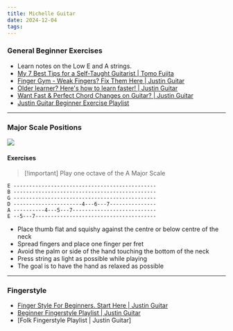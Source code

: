 ```yaml
---
title: Michelle Guitar
date: 2024-12-04
tags:
---
```


### General Beginner Exercises
-  Learn notes on the Low E and A strings.
- [My 7 Best Tips for a Self-Taught Guitarist | Tomo Fujita](https://www.youtube.com/watch?v=0AjGZKzt0ms&t=762s)
- [Finger Gym - Weak Fingers? Fix Them Here | Justin Guitar](https://www.youtube.com/watch?v=jFHF-U91jow&list=PLlwfspJqZ126hqrTeGvssFlJNuTk0a4-J&index=4)
- [Older learner? Here's how to learn faster! | Justin Guitar](https://www.youtube.com/watch?v=1xY1VS5-rqQ&list=PLlwfspJqZ126hqrTeGvssFlJNuTk0a4-J&index=1)
- [Want Fast & Perfect Chord Changes on Guitar? | Justin Guitar](https://www.youtube.com/watch?v=xSFHgeJUuIs&list=PLlwfspJqZ126hqrTeGvssFlJNuTk0a4-J&index=8)
- [Justin Guitar Beginner Exercise Playlist](https://www.youtube.com/playlist?list=PLlwfspJqZ126hqrTeGvssFlJNuTk0a4-J)

---

### Major Scale Positions
![](01-Projects/michelle-guitar-resources/Assets/MajorScaleShapes.png)

#### Exercises
> [!important] Play one octave of the A Major Scale

```
E ----------------------------------------------
B ----------------------------------------------
G ----------------------------------------------
D ----------------------4---6---7---------------
A ----------4---5---7---------------------------
E --5---7---------------------------------------
```

- Place thumb flat and squishy against the centre or below centre of the neck
- Spread fingers and place one finger per fret
- Avoid the palm or side of the hand touching the bottom of the neck
- Press string as light as possible while playing
- The goal is to have the hand as relaxed as possible


---

### Fingerstyle
- [Finger Style For Beginners. Start Here | Justin Guitar](https://www.youtube.com/watch?v=2WB8otOcz78&t=5s)
- [Beginner Fingerstyle Playlist | Justin Guitar](https://www.youtube.com/playlist?list=PLlwfspJqZ124AJI80XytatvV8NO7qY_VP)
- [Folk Fingerstyle Playlist | Justin Guitar]